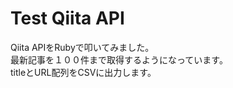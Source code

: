 # Test Qiita API

Qiita APIをRubyで叩いてみました。<br>
最新記事を１００件まで取得するようになっています。<br>
titleとURL配列をCSVに出力します。<br>
